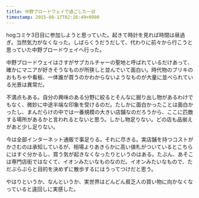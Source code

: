 ```yaml
---
title: 中野ブロードウェイで過ごした一日
timestamp: 2015-08-17T02:16:49+0900
---
```


hogコミケ3日目に参加しようと思っていた。起きて時計を見れば時間は昼過ぎ。当然気力がなくなった。しばらくうだうだして、代わりに前々から行こうと思っていた中野ブロードウェイへ行った。

中野ブロードウェイはさすがサブカルチャーの聖地と呼ばれているだけあって、確かにマニアが好きそうなものが所狭しと並んでいて面白い。時代物のブリキのおもちゃや看板、一体誰が買うのかわからないようなものが大量に並べられている光景は異常だ。

不満点もある。自分の興味のある分野に絞るとそんなに掘り出し物があるわけでもなく、微妙に中途半端な印象を受けるのだ。たしかに面白かったことは面白かったし、まんだらけの中では一番規模の大きい店舗なのだろうから、ここに匹敵する場所があるかと言われるとないと思う。しかし物足りない。どの店も品揃えがあと少し足りない。

今は全部インターネット通販で事足りる。それに尽きる。実店舗を持つコストがかさむのは承知しているが、相場よりあきらかに高い値札がついているとこちらにはすぐ分かるし、買う気が起きなくなったりというのはある。たぶん、あそこは専門店街ではなくて、イオンみたいなものなのだ。イオンみたいなもので、ただぶらぶらと目的を決めずに散歩するにはうってつけだと思う。

やはりというか、なんというか、実世界はどんどん貧乏人の買い物に向かなくなっていると遠回しに実感した。
